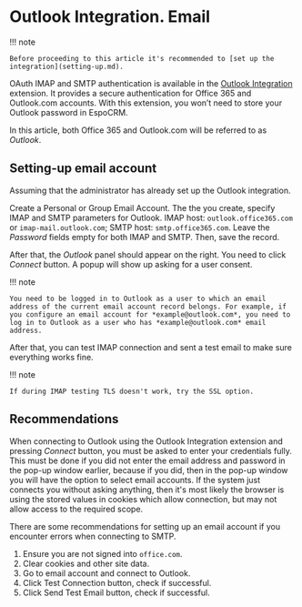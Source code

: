 # Outlook Integration. Email

!!! note

    Before proceeding to this article it's recommended to [set up the integration](setting-up.md).

OAuth IMAP and SMTP authentication is available in the [Outlook Integration](https://www.espocrm.com/extensions/outlook-integration) extension. It provides a secure authentication for Office 365 and Outlook.com accounts. With this extension, you won’t need to store your Outlook password in EspoCRM.

In this article, both Office 365 and Outlook.com will be referred to as *Outlook*.

## Setting-up email account

Assuming that the administrator has already set up the Outlook integration.

Create a Personal or Group Email Account. The the you create, specify IMAP and SMTP parameters for Outlook. IMAP host: `outlook.office365.com` or `imap-mail.outlook.com`;  SMTP host: `smtp.office365.com`. Leave the *Password* fields empty for both IMAP and SMTP. Then, save the record.

After that, the *Outlook* panel should appear on the right. You need to click *Connect* button. A popup will show up asking for a user consent.

!!! note

    You need to be logged in to Outlook as a user to which an email address of the current email account record belongs. For example, if you configure an email account for *example@outlook.com*, you need to log in to Outlook as a user who has *example@outlook.com* email address.

After that, you can test IMAP connection and sent a test email to make sure everything works fine.

!!! note

    If during IMAP testing TLS doesn't work, try the SSL option.

## Recommendations

When connecting to Outlook using the Outlook Integration extension and pressing *Connect* button, you must be asked to enter your credentials fully. This must be done if you did not enter the email address and password in the pop-up window earlier, because if you did, then in the pop-up window you will have the option to select email accounts. If the system just connects you without asking anything, then it's most likely the browser is using the stored values in cookies which allow connection, but may not allow access to the required scope.

There are some recommendations for setting up an email account if you encounter errors when connecting to SMTP.

1. Ensure you are not signed into `office.com`.
2. Clear cookies and other site data.
3. Go to email account and connect to Outlook.
4. Click Test Connection button, check if successful.
6. Click Send Test Email button, check if successful.
